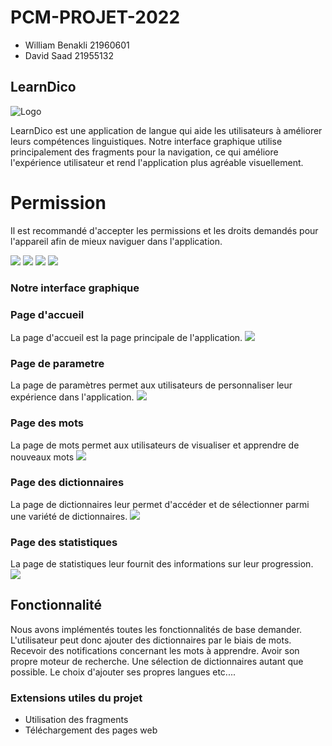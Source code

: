 # PCM-PROJET-2022

- William Benakli 21960601
- David Saad 21955132

## LearnDico
![Logo](/ressources/learn_dico_logo.png)

LearnDico est une application de langue qui aide les utilisateurs à améliorer leurs compétences linguistiques.
Notre interface graphique utilise principalement des fragments pour la navigation, ce qui améliore l'expérience utilisateur et rend l'application plus agréable visuellement.

# Permission
Il est recommandé d'accepter les permissions et les droits demandés pour l'appareil afin de mieux naviguer dans l'application.

![](/ressources/notifallowed.png)
![](/ressources/permission0.png)
![](/ressources/permission2.png)
![](/ressources/permission1.png)

### Notre interface graphique 


### Page d'accueil
La page d'accueil est la page principale de l'application. 
![](/ressources/page_menu.png)

### Page de parametre
La page de paramètres permet aux utilisateurs de personnaliser leur expérience dans l'application.
![](/ressources/page_settings.png)

### Page des mots 
La page de mots permet aux utilisateurs de visualiser et apprendre de nouveaux mots
![](/ressources/page_mot.png)

### Page des dictionnaires
La page de dictionnaires leur permet d'accéder et de sélectionner parmi une variété de dictionnaires.
![](/ressources/page_dico.png)

### Page des statistiques
 La page de statistiques leur fournit des informations sur leur progression.
![](ressources/page_stat.png)


## Fonctionnalité

Nous avons implémentés toutes les fonctionnalités de base demander. L'utilisateur peut donc ajouter des dictionnaires par le biais de mots. Recevoir des notifications concernant les mots à apprendre. Avoir son propre moteur de recherche. Une sélection de dictionnaires autant que possible. Le choix d'ajouter ses propres langues etc....

### Extensions utiles du projet

- Utilisation des fragments
- Téléchargement des pages web